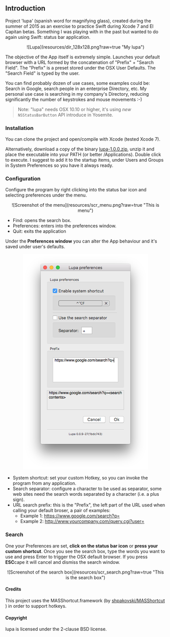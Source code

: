 ## Introduction

Project 'lupa' (spanish word for magnifying glass), created during the summer of 2015 as an exercise to practice Swift during Xcode 7 and El Capitan betas. Something I was playing with in the past but wanted to do again using Swift: status bar application.

<div align="center">
![Lupa](resources/dir_128x128.png?raw=true "My lupa")

<div align="left">

The objective of the App itself is extremely simple. Launches your default browser with a URL formed by the concatenation of "Prefix" + "Search Field". The "Prefix" is a preset stored under the OSX User Defaults. The "Search Field" is typed by the user. 

You can find probably dozen of use cases, some examples could be: Search in Google, search people in an enterprise Directory, etc. My personal use case is searching in my company's Directory, reducing significantly the number of keystrokes and mouse movements :-)


> Note: "lupa" needs OSX 10.10 or higher, it's using *new* `NSStatusBarButton` API introduce in Yosemite.


### Installation

You can clone the project and open/compile with Xcode (tested Xcode 7).

Alternatively, download a copy of the binary [lupa-1.0.0.zip](https://github.com/LuisPalacios/lupa/raw/master/download/lupa-1.0.0.zip), unzip it and place the executable into your PATH (or better /Applications). Double click to execute. I suggest to add it to the startup items, under Users and Groups in System Preferences so you have it always ready.


### Configuration 

Configure the program by right clicking into the status bar icon and selecting preferences under the menu.

<div align="center">
![Screenshot of the menu](resources/scr_menu.png?raw=true "This is menu")

<div align="left">

- Find: opens the search box.
- Preferences: enters into the preferences window.
- Quit: exits the application

Under the **Preferences window** you can alter the App behaviour and it's saved under user's defaults.


<div align="center">

![Screenshot of the preferences](resources/scr_preferences.png?raw=true "This is the preferences window")

<div align="left">

- System shortcut: set your custom Hotkey, so you can invoke the program from any application.
- Search separator: configure a character to be used as separator, some web sites need the search words separated by a character (i.e. a plus sign).
- URL search prefix: this is the "Prefix", the left part of the URL used when calling your default broser, a pair of examples:
   - Example 1: https://www.google.com/search?q=
   - Example 2: http://www.yourcompany.com/query.cgi?user=


### Search

One your Preferences are set, **click on the status bar icon** or **press your custom shortcut**. Once you see the search box, type the words you want to use and press Enter to trigger the OSX default browser. If you press **ESC**cape it will cancel and dismiss the search window. 

<div align="center">
![Screenshot of the search box](resources/scr_search.png?raw=true "This is the search box")
<div align="left">




#### Credits


This project uses the MASShortcut.framework (by [shpakovski/MASShortcut
](https://github.com/shpakovski/MASShortcut)) in order to support hotkeys.


#### Copyright

lupa is licensed under the 2-clause BSD license.
